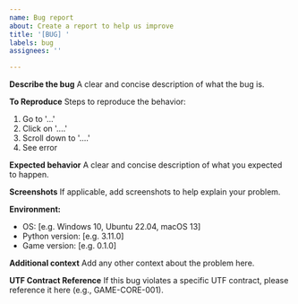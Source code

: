 ```yaml
---
name: Bug report
about: Create a report to help us improve
title: '[BUG] '
labels: bug
assignees: ''

---
```


**Describe the bug**
A clear and concise description of what the bug is.

**To Reproduce**
Steps to reproduce the behavior:
1. Go to '...'
2. Click on '....'
3. Scroll down to '....'
4. See error

**Expected behavior**
A clear and concise description of what you expected to happen.

**Screenshots**
If applicable, add screenshots to help explain your problem.

**Environment:**
 - OS: [e.g. Windows 10, Ubuntu 22.04, macOS 13]
 - Python version: [e.g. 3.11.0]
 - Game version: [e.g. 0.1.0]

**Additional context**
Add any other context about the problem here.

**UTF Contract Reference**
If this bug violates a specific UTF contract, please reference it here (e.g., GAME-CORE-001).
